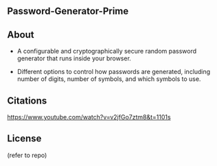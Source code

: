 ## Password-Generator-Prime


## About
* A configurable and cryptographically secure random password generator that runs inside your browser.

* Different options to control how passwords are generated, including number of
  digits, number of symbols, and which symbols to use.


## Citations



https://www.youtube.com/watch?v=v2jfGo7ztm8&t=1101s

## License
(refer to repo)
